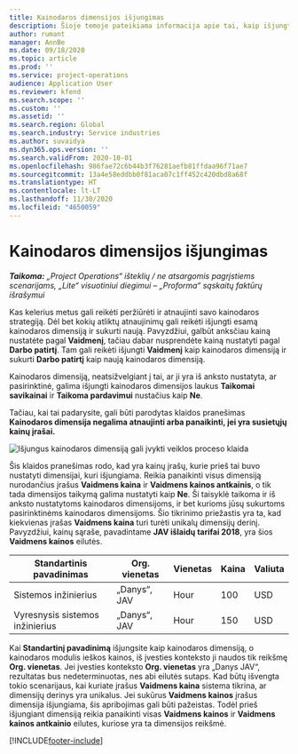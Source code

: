 ```yaml
---
title: Kainodaros dimensijos išjungimas
description: Šioje temoje pateikiama informacija apie tai, kaip išjungti kainodaros dimensijas.
author: rumant
manager: AnnBe
ms.date: 09/18/2020
ms.topic: article
ms.prod: ''
ms.service: project-operations
audience: Application User
ms.reviewer: kfend
ms.search.scope: ''
ms.custom: ''
ms.assetid: ''
ms.search.region: Global
ms.search.industry: Service industries
ms.author: suvaidya
ms.dyn365.ops.version: ''
ms.search.validFrom: 2020-10-01
ms.openlocfilehash: 986fae72c6b44b3f76281aefb81ffdaa96f71ae7
ms.sourcegitcommit: 13a4e58eddbb0f81aca07c1ff452c420dbd8a68f
ms.translationtype: HT
ms.contentlocale: lt-LT
ms.lasthandoff: 11/30/2020
ms.locfileid: "4650059"
---
```

# <a name="turning-off-a-pricing-dimension"></a>Kainodaros dimensijos išjungimas

_**Taikoma:** „Project Operations“ išteklių / ne atsargomis pagrįstiems scenarijams, „Lite“ visuotiniui diegimui – „Proforma“ sąskaitų faktūrų išrašymui_

Kas kelerius metus gali reikėti peržiūrėti ir atnaujinti savo kainodaros strategiją. Dėl bet kokių atliktų atnaujinimų gali reikėti išjungti esamą kainodaros dimensiją ir sukurti naują. Pavyzdžiui, galbūt anksčiau kainą nustatėte pagal **Vaidmenį**, tačiau dabar nusprendėte kainą nustatyti pagal **Darbo patirtį**. Tam gali reikėti išjungti **Vaidmenį** kaip kainodaros dimensiją ir sukurti **Darbo patirtį** kaip naują kainodaros dimensiją. 

Kainodaros dimensiją, neatsižvelgiant į tai, ar ji yra iš anksto nustatyta, ar pasirinktinė, galima išjungti kainodaros dimensijos laukus **Taikomai savikainai** ir **Taikoma pardavimui** nustačius kaip **Ne**.

Tačiau, kai tai padarysite, gali būti parodytas klaidos pranešimas **Kainodaros dimensija negalima atnaujinti arba panaikinti, jei yra susietųjų kainų įrašai.**

![Išjungus kainodaros dimensiją gali įvykti veiklos proceso klaida](media/Business-Process-Error.png)

Šis klaidos pranešimas rodo, kad yra kainų įrašų, kurie prieš tai buvo nustatyti dimensijai, kuri išjungiama. Reikia panaikinti visus dimensiją nurodančius įrašus **Vaidmens kaina** ir **Vaidmens kainos antkainis**, o tik tada dimensijos taikymą galima nustatyti kaip **Ne**. Ši taisyklė taikoma ir iš anksto nustatytoms kainodaros dimensijoms, ir bet kurioms jūsų sukurtoms pasirinktinėms kainodaros dimensijoms. Šio tikrinimo priežastis yra ta, kad kiekvienas įrašas **Vaidmens kaina** turi turėti unikalų dimensijų derinį. Pavyzdžiui, kainų sąraše, pavadintame **JAV išlaidų tarifai 2018**, yra šios **Vaidmens kainos** eilutės. 

| Standartinis pavadinimas         | Org. vienetas    |Vienetas   |Kaina  |Valiuta  |
| -----------------------|-------------|-------|-------|----------|
| Sistemos inžinierius|„Danys“, JAV|Hour| 100|USD|
| Vyresnysis sistemos inžinierius|„Danys“, JAV|Hour| 150| USD|


Kai **Standartinį pavadinimą** išjungsite kaip kainodaros dimensiją, o kainodaros modulis ieškos kainos, iš įvesties konteksto ji naudos tik reikšmę **Org. vienetas**. Jei įvesties konteksto **Org. vienetas** yra „Danys JAV“, rezultatas bus nedeterminuotas, nes abi eilutės sutaps. Kad būtų išvengta tokio scenarijaus, kai kuriate įrašus **Vaidmens kaina** sistema tikrina, ar dimensijų derinys yra unikalus. Jei sukūrus **Vaidmens kainos** įrašus dimensija išjungiama, šis apribojimas gali būti pažeistas. Todėl prieš išjungiant dimensiją reikia panaikinti visas **Vaidmens kainos** ir **Vaidmens kainos antkainio** eilutes, kuriose yra ta dimensijos reikšmė.


[!INCLUDE[footer-include](../includes/footer-banner.md)]